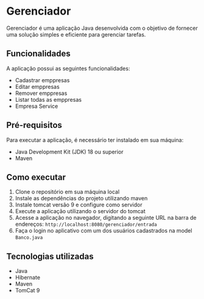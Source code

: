 # Gerenciador

Gerenciador é uma aplicação Java desenvolvida com o objetivo de fornecer uma solução simples e eficiente para gerenciar tarefas.

## Funcionalidades

A aplicação possui as seguintes funcionalidades:

- Cadastrar emppresas
- Editar emppresas
- Remover emppresas
- Listar todas as emppresas
- Empresa Service

## Pré-requisitos

Para executar a aplicação, é necessário ter instalado em sua máquina:

- Java Development Kit (JDK) 18 ou superior
- Maven 


## Como executar

1. Clone o repositório em sua máquina local
2. Instale as dependências do projeto utilizando maven
3. Instale tomcat versão 9 e configure como servidor
4. Execute a aplicação utilizando o servidor do tomcat
5. Acesse a aplicação no navegador, digitando a seguinte URL na barra de endereços: ```http://localhost:8080/gerenciador/entrada```
6. Faça o login no aplicativo com um dos usuários cadastrados na model ```Banco.java```

## Tecnologias utilizadas

- Java
- Hibernate
- Maven
- TomCat 9